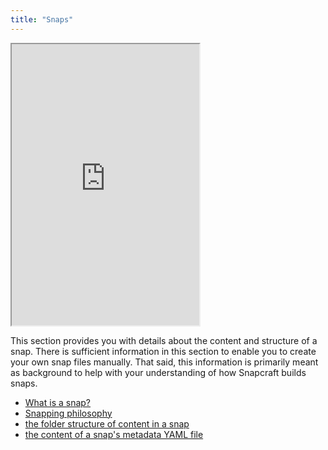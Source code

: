```yaml
---
title: "Snaps"
---
```


<iframe height="450" src="https://www.youtube.com/embed/DLxqdf89hRo?rel=0&showinfo=0" allowfullscreen></iframe>

This section provides you with details about the content and structure of a snap. There is sufficient information in this section to enable you to create your own snap files manually. That said, this information is primarily meant as background to help with your understanding of how Snapcraft builds snaps.

- [What is a snap?](/docs/snaps/intro)
- [Snapping philosophy](/docs/snaps/philosophy)
- [the folder structure of content in a snap](/docs/snaps/structure)
- [the content of a snap's metadata YAML file](/docs/snaps/metadata)
